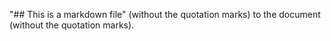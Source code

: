 "## This is a markdown file" (without the quotation marks) to the document (without the quotation marks).